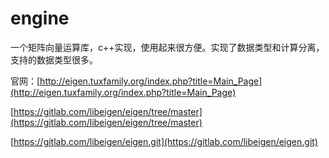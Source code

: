 # engine

一个矩阵向量运算库，c++实现，使用起来很方便。实现了数据类型和计算分离，支持的数据类型很多。

官网：[http://eigen.tuxfamily.org/index.php?title=Main_Page](http://eigen.tuxfamily.org/index.php?title=Main_Page)

[https://gitlab.com/libeigen/eigen/tree/master](https://gitlab.com/libeigen/eigen/tree/master)

[https://gitlab.com/libeigen/eigen.git](https://gitlab.com/libeigen/eigen.git)
